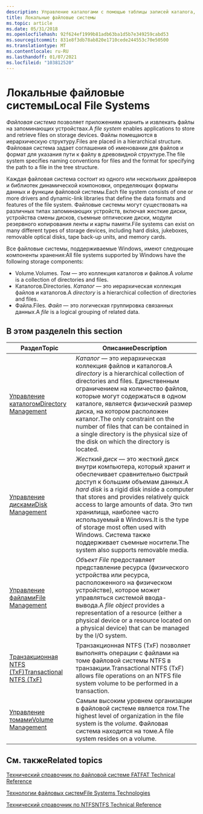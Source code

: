 ```yaml
---
description: Управление каталогами с помощью таблицы записей каталога, дескрипторов каталогов, точек повторного анализа.
title: Локальные файловые системы
ms.topic: article
ms.date: 05/31/2018
ms.openlocfilehash: 92f624ef1999b81adb63ba1d5b7e349259cabd53
ms.sourcegitcommit: 831e8f3db78ab820e1710cede244553c70e50500
ms.translationtype: MT
ms.contentlocale: ru-RU
ms.lasthandoff: 01/07/2021
ms.locfileid: "103812520"
---
```

# <a name="local-file-systems"></a><span data-ttu-id="730fd-103">Локальные файловые системы</span><span class="sxs-lookup"><span data-stu-id="730fd-103">Local File Systems</span></span>

<span data-ttu-id="730fd-104">*Файловая система* позволяет приложениям хранить и извлекать файлы на запоминающих устройствах.</span><span class="sxs-lookup"><span data-stu-id="730fd-104">A *file system* enables applications to store and retrieve files on storage devices.</span></span> <span data-ttu-id="730fd-105">Файлы помещаются в иерархическую структуру.</span><span class="sxs-lookup"><span data-stu-id="730fd-105">Files are placed in a hierarchical structure.</span></span> <span data-ttu-id="730fd-106">Файловая система задает соглашения об именовании для файлов и формат для указания пути к файлу в древовидной структуре.</span><span class="sxs-lookup"><span data-stu-id="730fd-106">The file system specifies naming conventions for files and the format for specifying the path to a file in the tree structure.</span></span>

<span data-ttu-id="730fd-107">Каждая файловая система состоит из одного или нескольких драйверов и библиотек динамической компоновки, определяющих форматы данных и функции файловой системы.</span><span class="sxs-lookup"><span data-stu-id="730fd-107">Each file system consists of one or more drivers and dynamic-link libraries that define the data formats and features of the file system.</span></span> <span data-ttu-id="730fd-108">Файловые системы могут существовать на различных типах запоминающих устройств, включая жесткие диски, устройства смены дисков, съемные оптические диски, модули резервного копирования ленты и карты памяти.</span><span class="sxs-lookup"><span data-stu-id="730fd-108">File systems can exist on many different types of storage devices, including hard disks, jukeboxes, removable optical disks, tape back-up units, and memory cards.</span></span>

<span data-ttu-id="730fd-109">Все файловые системы, поддерживаемые Windows, имеют следующие компоненты хранения:</span><span class="sxs-lookup"><span data-stu-id="730fd-109">All file systems supported by Windows have the following storage components:</span></span>

-   <span data-ttu-id="730fd-110">Volume.</span><span class="sxs-lookup"><span data-stu-id="730fd-110">Volumes.</span></span> <span data-ttu-id="730fd-111">*Том* — это коллекция каталогов и файлов.</span><span class="sxs-lookup"><span data-stu-id="730fd-111">A *volume* is a collection of directories and files.</span></span>
-   <span data-ttu-id="730fd-112">Каталогов.</span><span class="sxs-lookup"><span data-stu-id="730fd-112">Directories.</span></span> <span data-ttu-id="730fd-113">*Каталог* — это иерархическая коллекция файлов и каталогов.</span><span class="sxs-lookup"><span data-stu-id="730fd-113">A *directory* is a hierarchical collection of directories and files.</span></span>
-   <span data-ttu-id="730fd-114">Файла.</span><span class="sxs-lookup"><span data-stu-id="730fd-114">Files.</span></span> <span data-ttu-id="730fd-115">*Файл* — это логическая группировка связанных данных.</span><span class="sxs-lookup"><span data-stu-id="730fd-115">A *file* is a logical grouping of related data.</span></span>

## <a name="in-this-section"></a><span data-ttu-id="730fd-116">В этом разделе</span><span class="sxs-lookup"><span data-stu-id="730fd-116">In this section</span></span>



| <span data-ttu-id="730fd-117">Раздел</span><span class="sxs-lookup"><span data-stu-id="730fd-117">Topic</span></span>                                                                | <span data-ttu-id="730fd-118">Описание</span><span class="sxs-lookup"><span data-stu-id="730fd-118">Description</span></span>                                                                                                                                                                                                                                |
|----------------------------------------------------------------------|--------------------------------------------------------------------------------------------------------------------------------------------------------------------------------------------------------------------------------------------|
| [<span data-ttu-id="730fd-119">Управление каталогом</span><span class="sxs-lookup"><span data-stu-id="730fd-119">Directory Management</span></span>](directory-management.md)<br/>          | <span data-ttu-id="730fd-120">*Каталог* — это иерархическая коллекция файлов и каталогов.</span><span class="sxs-lookup"><span data-stu-id="730fd-120">A *directory* is a hierarchical collection of directories and files.</span></span> <span data-ttu-id="730fd-121">Единственным ограничением на количество файлов, которые могут содержаться в одном каталоге, является физический размер диска, на котором расположен каталог.</span><span class="sxs-lookup"><span data-stu-id="730fd-121">The only constraint on the number of files that can be contained in a single directory is the physical size of the disk on which the directory is located.</span></span><br/> |
| [<span data-ttu-id="730fd-122">Управление дисками</span><span class="sxs-lookup"><span data-stu-id="730fd-122">Disk Management</span></span>](disk-management.md)<br/>                    | <span data-ttu-id="730fd-123">*Жесткий диск* — это жесткий диск внутри компьютера, который хранит и обеспечивает сравнительно быстрый доступ к большим объемам данных.</span><span class="sxs-lookup"><span data-stu-id="730fd-123">A *hard disk* is a rigid disk inside a computer that stores and provides relatively quick access to large amounts of data.</span></span> <span data-ttu-id="730fd-124">Это тип хранилища, наиболее часто используемый в Windows.</span><span class="sxs-lookup"><span data-stu-id="730fd-124">It is the type of storage most often used with Windows.</span></span> <span data-ttu-id="730fd-125">Система также поддерживает съемные носители.</span><span class="sxs-lookup"><span data-stu-id="730fd-125">The system also supports removable media.</span></span><br/>    |
| [<span data-ttu-id="730fd-126">Управление файлами</span><span class="sxs-lookup"><span data-stu-id="730fd-126">File Management</span></span>](file-management.md)<br/>                    | <span data-ttu-id="730fd-127">*Объект File* предоставляет представление ресурса (физического устройства или ресурса, расположенного на физическом устройстве), которое может управляться системой ввода-вывода.</span><span class="sxs-lookup"><span data-stu-id="730fd-127">A *file object* provides a representation of a resource (either a physical device or a resource located on a physical device) that can be managed by the I/O system.</span></span><br/>                                                            |
| [<span data-ttu-id="730fd-128">Транзакционная NTFS (TxF)</span><span class="sxs-lookup"><span data-stu-id="730fd-128">Transactional NTFS (TxF)</span></span>](transactional-ntfs-portal.md)<br/> | <span data-ttu-id="730fd-129">Транзакционная NTFS (TxF) позволяет выполнять операции с файлами на томе файловой системы NTFS в транзакции.</span><span class="sxs-lookup"><span data-stu-id="730fd-129">Transactional NTFS (TxF) allows file operations on an NTFS file system volume to be performed in a transaction.</span></span><br/>                                                                                                                 |
| [<span data-ttu-id="730fd-130">Управление томами</span><span class="sxs-lookup"><span data-stu-id="730fd-130">Volume Management</span></span>](volume-management.md)<br/>                | <span data-ttu-id="730fd-131">Самым высоким уровнем организации в файловой системе является *том*.</span><span class="sxs-lookup"><span data-stu-id="730fd-131">The highest level of organization in the file system is the *volume*.</span></span> <span data-ttu-id="730fd-132">Файловая система находится на томе.</span><span class="sxs-lookup"><span data-stu-id="730fd-132">A file system resides on a volume.</span></span><br/>                                                                                                                        |



 

## <a name="related-topics"></a><span data-ttu-id="730fd-133">См. также</span><span class="sxs-lookup"><span data-stu-id="730fd-133">Related topics</span></span>

<dl> <dt>

<span data-ttu-id="730fd-134">[Технический справочник по файловой системе FAT](/previous-versions/windows/it-pro/windows-server-2003/cc758586(v=ws.10))</span><span class="sxs-lookup"><span data-stu-id="730fd-134">[FAT Technical Reference](/previous-versions/windows/it-pro/windows-server-2003/cc758586(v=ws.10))</span></span>
</dt> <dt>

<span data-ttu-id="730fd-135">[Технологии файловых систем](/previous-versions/windows/it-pro/windows-server-2003/cc778296(v=ws.10))</span><span class="sxs-lookup"><span data-stu-id="730fd-135">[File Systems Technologies](/previous-versions/windows/it-pro/windows-server-2003/cc778296(v=ws.10))</span></span>
</dt> <dt>

<span data-ttu-id="730fd-136">[Технический справочник по NTFS](/previous-versions/windows/it-pro/windows-server-2003/cc758691(v=ws.10))</span><span class="sxs-lookup"><span data-stu-id="730fd-136">[NTFS Technical Reference](/previous-versions/windows/it-pro/windows-server-2003/cc758691(v=ws.10))</span></span>
</dt> </dl>

 

